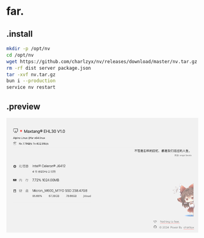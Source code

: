 # far.

## .install

```bash
mkdir -p /opt/nv
cd /opt/nv
wget https://github.com/charlzyx/nv/releases/download/master/nv.tar.gz -O nv.tar.gz
rm -rf dist server package.json
tar -xvf nv.tar.gz
bun i --production
service nv restart
```

## .preview

![preview](./preview.png)
